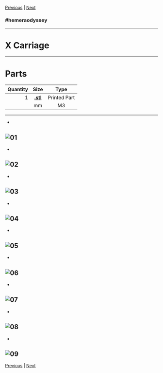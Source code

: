 [Previous](03_Ider.md) | [Next](05_Filament_Sensor.md)
### #hemeraodyssey
---
# X Carriage
---
# Parts  
|Quantity|Size|Type|
|---:|:---:|:---:|
|1|[**.stl**](../HemeraOdyssey_STLs_BETA/.stl)|Printed Part|
||mm|M3|
---
* <br>  
![01](../img/X_Carriage/01.jpg)
---
* <br>  
![02](../img/X_Carriage/02.jpg)
---
* <br>  
![03](../img/X_Carriage/03.jpg)
---
* <br>  
![04](../img/X_Carriage/04.jpg)
---
* <br>  
![05](../img/X_Carriage/05.jpg)
---
* <br>  
![06](../img/X_Carriage/06.jpg)
---
* <br>  
![07](../img/X_Carriage/07.jpg)
---
* <br>  
![08](../img/X_Carriage/08.jpg)
---
* <br>  
![09](../img/X_Carriage/09.jpg)
---
[Previous](03_Ider.md) | [Next](05_Filament_Sensor.md)